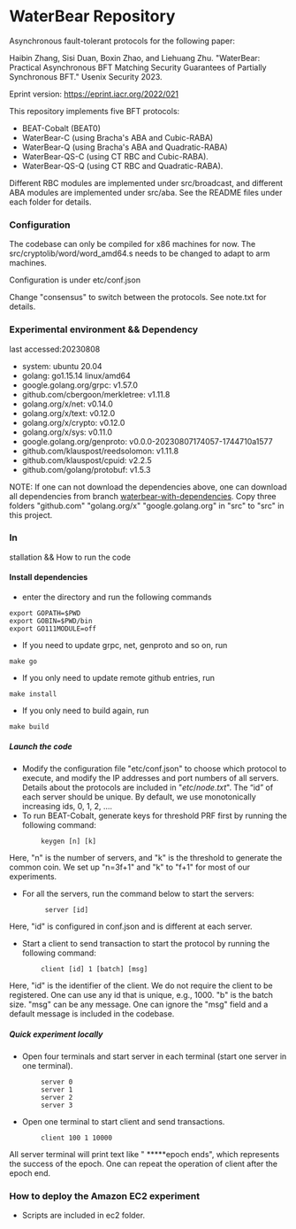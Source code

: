 # WaterBear Repository

Asynchronous fault-tolerant protocols for the following paper: 

Haibin Zhang, Sisi Duan, Boxin Zhao, and Liehuang Zhu. "WaterBear: Practical Asynchronous BFT Matching Security Guarantees of Partially Synchronous BFT." Usenix Security 2023. 

Eprint version: https://eprint.iacr.org/2022/021

This repository implements five BFT protocols:

+ BEAT-Cobalt (BEAT0)
+ WaterBear-C (using Bracha's ABA and Cubic-RABA)
+ WaterBear-Q (using Bracha's ABA and Quadratic-RABA)
+ WaterBear-QS-C (using CT RBC and  Cubic-RABA).
+ WaterBear-QS-Q (using CT RBC and  Quadratic-RABA).

Different RBC modules are implemented under src/broadcast, and different ABA modules are implemented under src/aba. See the README files under each folder for details.

### Configuration

The codebase can only be compiled for x86 machines for now. The src/cryptolib/word/word_amd64.s needs to be changed to adapt to arm machines. 

Configuration is under etc/conf.json

Change "consensus" to switch between the protocols. See note.txt for details. 

### Experimental environment && Dependency
last accessed:20230808
+ system: ubuntu 20.04
+ golang: go1.15.14 linux/amd64
+ google.golang.org/grpc: v1.57.0
+ github.com/cbergoon/merkletree: v1.11.8
+ golang.org/x/net: v0.14.0
+ golang.org/x/text: v0.12.0
+ golang.org/x/crypto: v0.12.0
+ golang.org/x/sys: v0.11.0
+ google.golang.org/genproto: v0.0.0-20230807174057-1744710a1577
+ github.com/klauspost/reedsolomon: v1.11.8
+ github.com/klauspost/cpuid: v2.2.5
+ github.com/golang/protobuf: v1.5.3

NOTE: If one can not download the dependencies above, one can download all dependencies from branch
[waterbear-with-dependencies](https://github.com/fififish/waterbear/tree/waterbear-with-dependencies).
Copy three folders "github.com" "golang.org/x" "google.golang.org" in "src" to "src" in this project.

### In
stallation && How to run the code

#### Install dependencies 

+ enter the directory and run the following commands
```
export GOPATH=$PWD
export GOBIN=$PWD/bin
export GO111MODULE=off
```

+ If you need to update grpc, net, genproto and so on, run
```
make go
```

+ If you only need to update remote github entries, run 
```
make install 
```

+ If you only need to build again, run 
```
make build
```

##### Launch the code

+ Modify the configuration file  "etc/conf.json" to choose which protocol to execute, and modify the IP addresses 
and port numbers of all servers. Details about the protocols are included in "$etc/node.txt$". The “id” of each server should be unique. 
By default, we use monotonically increasing ids, 0, 1, 2, ....
+ To run BEAT-Cobalt, generate keys for threshold PRF first by running the following command:  
```
        keygen [n] [k]
```
Here, "n" is the number of servers, and "k" is the threshold to generate the common coin. We set up "n=3f+1" and "k" to "f+1" for 
most of our experiments.
+ For all the servers, run the command below to start the servers:
```
         server [id]
```
Here, "id" is configured in conf.json and is different at each server.
+ Start a client to send transaction to start the protocol by running the following command:
```
        client [id] 1 [batch] [msg]
```
Here, "id" is the identifier of the client. We do not require the client to be registered. One can use any id that is unique,
e.g., 1000. "b" is the batch size. "msg" can be any message. One can ignore the "msg" field and a default message is included in the codebase.

##### Quick experiment locally
+ Open four terminals and start server in each terminal (start one server in one terminal).
```
        server 0
        server 1
        server 2
        server 3
```
+ Open one terminal to start client and send transactions.
```
        client 100 1 10000
```
All server terminal will print text like " *****epoch ends", which represents the success of the epoch.
One can repeat the operation of client after the epoch end.

### How to deploy the Amazon EC2 experiment

+ Scripts are included in ec2 folder. 
